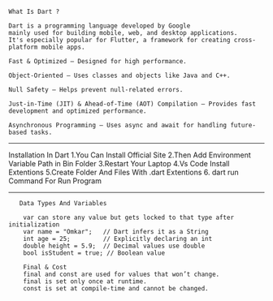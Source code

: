 	What Is Dart ?
	
	Dart is a programming language developed by Google
	mainly used for building mobile, web, and desktop applications. 
	It's especially popular for Flutter, a framework for creating cross-platform mobile apps.
	
	Fast & Optimized – Designed for high performance.
	
	Object-Oriented – Uses classes and objects like Java and C++.
	
	Null Safety – Helps prevent null-related errors.
	
	Just-in-Time (JIT) & Ahead-of-Time (AOT) Compilation – Provides fast development and optimized performance.
	
	Asynchronous Programming – Uses async and await for handling future-based tasks.
	
-------------------------------------------------------------------------------------------------------
Installation In Dart 
 1.You Can Install Official Site 
 2.Then Add Environment Variable Path in Bin Folder 
 3.Restart Your Laptop
 4.Vs Code Install Extentions
 5.Create Folder And Files With .dart Extentions
 6. dart run <file Name>             Command For Run Program
 
 ---------------------------------------------------------------------------------------------------------
       Data Types And Variables
	   
		var can store any value but gets locked to that type after initialization
		var name = "Omkar";   // Dart infers it as a String
		int age = 25;         // Explicitly declaring an int
		double height = 5.9;  // Decimal values use double
		bool isStudent = true; // Boolean value
		
		Final & Cost 
		final and const are used for values that won’t change.
		final is set only once at runtime.
		const is set at compile-time and cannot be changed.
		
